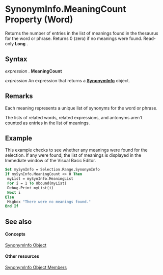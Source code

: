 
# SynonymInfo.MeaningCount Property (Word)

Returns the number of entries in the list of meanings found in the thesaurus for the word or phrase. Returns 0 (zero) if no meanings were found. Read-only  **Long** .


## Syntax

 _expression_ . **MeaningCount**

 _expression_ An expression that returns a **[SynonymInfo](0af2d733-a038-1f67-ddca-2b05b3af1b7c.md)** object.


## Remarks

Each meaning represents a unique list of synonyms for the word or phrase.

The lists of related words, related expressions, and antonyms aren't counted as entries in the list of meanings.


## Example

This example checks to see whether any meanings were found for the selection. If any were found, the list of meanings is displayed in the Immediate window of the Visual Basic Editor.


```vb
Set mySynInfo = Selection.Range.SynonymInfo 
If mySynInfo.MeaningCount <> 0 Then 
 myList = mySynInfo.MeaningList 
 For i = 1 To Ubound(myList) 
 Debug.Print myList(i) 
 Next i 
Else 
 Msgbox "There were no meanings found." 
End If
```


## See also


#### Concepts


[SynonymInfo Object](0af2d733-a038-1f67-ddca-2b05b3af1b7c.md)
#### Other resources


[SynonymInfo Object Members](d53e5108-edb5-a845-bab8-db4d51faf9ab.md)
